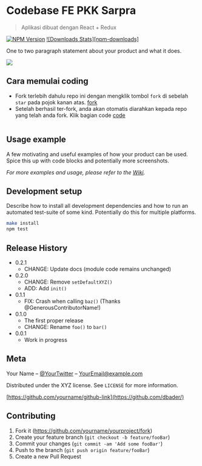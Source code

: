 # Codebase FE PKK Sarpra
> Aplikasi dibuat dengan React + Redux

[![NPM Version][npm-image]][npm-url]
[![Downloads Stats][npm-downloads]][npm-url]

One to two paragraph statement about your product and what it does.

![](header.png)

## Cara memulai coding
- Fork terlebih dahulu repo ini dengan mengklik tombol `fork` di sebelah `star`
  pada pojok kanan atas.
  [fork]
- Setelah berhasil ter-fork, anda akan otomatis diarahkan kepada repo yang telah anda
  fork. Klik bagian code
  [code]

``` 
```

## Usage example

A few motivating and useful examples of how your product can be used. Spice this up with code blocks and potentially more screenshots.

_For more examples and usage, please refer to the [Wiki][wiki]._

## Development setup

Describe how to install all development dependencies and how to run an automated test-suite of some kind. Potentially do this for multiple platforms.

```sh
make install
npm test
```

## Release History

* 0.2.1
    * CHANGE: Update docs (module code remains unchanged)
* 0.2.0
    * CHANGE: Remove `setDefaultXYZ()`
    * ADD: Add `init()`
* 0.1.1
    * FIX: Crash when calling `baz()` (Thanks @GenerousContributorName!)
* 0.1.0
    * The first proper release
    * CHANGE: Rename `foo()` to `bar()`
* 0.0.1
    * Work in progress

## Meta

Your Name – [@YourTwitter](https://twitter.com/dbader_org) – YourEmail@example.com

Distributed under the XYZ license. See ``LICENSE`` for more information.

[https://github.com/yourname/github-link](https://github.com/dbader/)

## Contributing

1. Fork it (<https://github.com/yourname/yourproject/fork>)
2. Create your feature branch (`git checkout -b feature/fooBar`)
3. Commit your changes (`git commit -am 'Add some fooBar'`)
4. Push to the branch (`git push origin feature/fooBar`)
5. Create a new Pull Request

<!-- Markdown link & img dfn's -->
[npm-image]: https://img.shields.io/npm/v/datadog-metrics.svg?style=flat-square
[npm-url]: https://npmjs.org/package/datadog-metrics
[wiki]: https://github.com/yourname/yourproject/wiki
[fork]: https://ibb.co/thY3TWs
[code]: https://ibb.co/tHfS7F1
